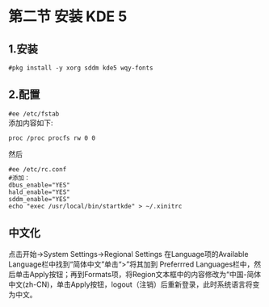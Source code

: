 # 第二节 安装 KDE 5

## 1.安装 <a href="1-an-zhuang" id="1-an-zhuang"></a>

`#pkg install -y xorg sddm kde5 wqy-fonts`

## 2.配置

`#ee /etc/fstab`\
添加内容如下:

`proc /proc procfs rw 0 0`

然后

```
#ee /etc/rc.conf
#添加：
dbus_enable="YES"
hald_enable="YES"
sddm_enable="YES"
echo "exec /usr/local/bin/startkde" > ~/.xinitrc
```

## 中文化

点击开始->System Settings->Regional Settings 在Language项的Available Language栏中找到“简体中文”单击“>”将其加到 Preferrred Languages栏中，然后单击Apply按钮；再到Formats项，将Region文本框中的内容修改为“中国-简体中文(zh-CN)，单击Apply按钮，logout（注销）后重新登录，此时系统语言将变为中文。
